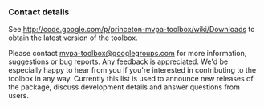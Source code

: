 ### Contact details ###

See http://code.google.com/p/princeton-mvpa-toolbox/wiki/Downloads to obtain the latest version of the toolbox.

Please contact mvpa-toolbox@googlegroups.com for more information, suggestions or bug reports. Any feedback is appreciated. We'd be especially happy to hear from you if you're interested in contributing to the toolbox in any way.  Currently this list is used to announce new releases of the package, discuss development details and answer questions from users.